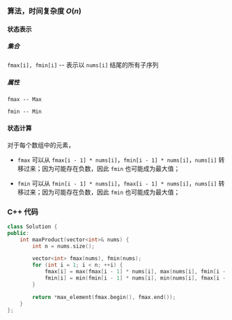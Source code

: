 ### 算法，时间复杂度 $O(n)$

#### 状态表示

##### 集合

`fmax[i], fmin[i]` -- 表示以 `nums[i]` 结尾的所有子序列

##### 属性

`fmax -- Max`

`fmin -- Min`

#### 状态计算

对于每个数组中的元素，

* `fmax` 可以从 `fmax[i - 1] * nums[i]`，`fmin[i - 1] * nums[i]`，`nums[i]` 转移过来；因为可能存在负数，因此 `fmin` 也可能成为最大值；

* `fmin` 可以从 `fmin[i - 1] * nums[i]`，`fmax[i - 1] * nums[i]`，`nums[i]` 转移过来；因为可能存在负数，因此 `fmin` 也可能成为最大值；

### C++ 代码
```c++
class Solution {
public:
    int maxProduct(vector<int>& nums) {
        int n = nums.size();

        vector<int> fmax(nums), fmin(nums);
        for (int i = 1; i < n; ++i) {
            fmax[i] = max(fmax[i - 1] * nums[i], max(nums[i], fmin[i - 1] * nums[i]));
            fmin[i] = min(fmin[i - 1] * nums[i], min(nums[i], fmax[i - 1] * nums[i]));
        }

        return *max_element(fmax.begin(), fmax.end());
    }
};
```
